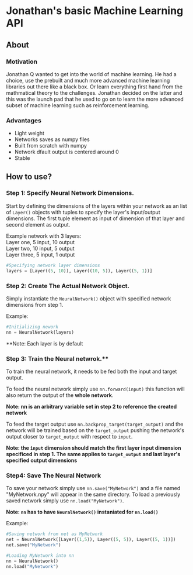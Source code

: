 # Jonathan's basic Machine Learning API

## About

### Motivation

Jonathan Q wanted to get into the world of machine learning. He had a choice, use the prebuilt and much more advanced machine learning libraries out there like a black box. Or learn everything first hand from the mathmatical theory to the challenges. Jonathan decided on the latter and this was the launch pad that he used to go on to learn the more advanced subset of machine learning such as reinforcement learning.
### Advantages
- Light weight
- Networks saves as numpy files
- Built from scratch with numpy
- Network dfault output is centered around 0
- Stable

## How to use?
### Step 1: Specify Neural Network Dimensions.
Start by defining the dimensions of the layers within your network as an list of ```Layer()``` objects with tuples to specify the layer's input/output dimensions. The first tuple element as input of dimension of that layer and second element as output.

Example network with 3 layers:\
Layer one, 5 input, 10 output\
Layer two, 10 input, 5 output\
Layer three, 5 input, 1 output
```Python
#Specifying network layer dimensions
layers = [Layer((5, 10)), Layer((10, 5)), Layer((5, 1))]
```


### Step 2: Create The Actual Network Object.
Simply instantiate the ```NeuralNetwork()``` object with specified network dimensions from step 1.

Example:
```Python
#Initializing nework
nn = NeuralNetwork(layers)
```

**Note: Each layer is by default

### Step 3: Train the Neural netwrok.**
To train the neural network, it needs to be fed both the input and target output.

To feed the neural network simply use ```nn.forward(input)``` this function will also return the output of the **whole network**.

**Note: nn is an arbitrary variable set in step 2 to reference the created network**

To feed the target output use ```nn.backprop_target(target_output)``` and the network will be trained based on the ```target_output``` pushing the network's output closer to ```target_output``` with respect to ```input```.

**Note: the ```input``` dimension should match the first layer input dimension specificed in step 1. The same applies to ```target_output``` and last layer's specified output dimensions**

### Step4: Save The Neural Network
To save your network simply use ```nn.save("MyNetwork")``` and a file named "MyNetwork.npy" will appear in the same directory. To load a previously saved network simply use ```nn.load("MyNetwork")```.

**Note: ```nn``` has to have ```NeuralNetwork()``` instaniated for ```nn.load()```**

Example:
```Python
#Saving network from net as MyNetwork
net = NeuralNetwork([Layer((1,5)), Layer((5, 5)), Layer((5, 1))])
net.save("MyNetwork")

#Loading MyNetwork into nn
nn = NeuralNetwork()
nn.load("MyNetwork")
```


